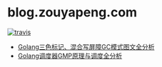 # blog.zouyapeng.com

[![travis](https://travis-ci.com/bob-zou/bob-zou.github.io.svg?branch=master)](https://travis-ci.com/bob-zou/bob-zou.github.io)

- [Golang三色标记、混合写屏障GC模式图文全分析](https://blog.zouyapeng.com/2021/01/28/golang-gc/)
- [Golang调度器GMP原理与调度全分析](https://blog.zouyapeng.com/2021/01/29/golang-gmp/)
